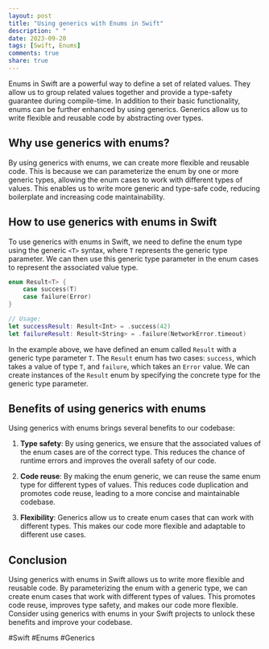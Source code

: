 ```yaml
---
layout: post
title: "Using generics with Enums in Swift"
description: " "
date: 2023-09-20
tags: [Swift, Enums]
comments: true
share: true
---
```


Enums in Swift are a powerful way to define a set of related values. They allow us to group related values together and provide a type-safety guarantee during compile-time. In addition to their basic functionality, enums can be further enhanced by using generics. Generics allow us to write flexible and reusable code by abstracting over types.

## Why use generics with enums?

By using generics with enums, we can create more flexible and reusable code. This is because we can parameterize the enum by one or more generic types, allowing the enum cases to work with different types of values. This enables us to write more generic and type-safe code, reducing boilerplate and increasing code maintainability.

## How to use generics with enums in Swift

To use generics with enums in Swift, we need to define the enum type using the generic `<T>` syntax, where `T` represents the generic type parameter. We can then use this generic type parameter in the enum cases to represent the associated value type.

```swift
enum Result<T> {
    case success(T)
    case failure(Error)
}

// Usage:
let successResult: Result<Int> = .success(42)
let failureResult: Result<String> = .failure(NetworkError.timeout)
```

In the example above, we have defined an enum called `Result` with a generic type parameter `T`. The `Result` enum has two cases: `success`, which takes a value of type `T`, and `failure`, which takes an `Error` value. We can create instances of the `Result` enum by specifying the concrete type for the generic type parameter.

## Benefits of using generics with enums

Using generics with enums brings several benefits to our codebase:

1. **Type safety**: By using generics, we ensure that the associated values of the enum cases are of the correct type. This reduces the chance of runtime errors and improves the overall safety of our code.

2. **Code reuse**: By making the enum generic, we can reuse the same enum type for different types of values. This reduces code duplication and promotes code reuse, leading to a more concise and maintainable codebase.

3. **Flexibility**: Generics allow us to create enum cases that can work with different types. This makes our code more flexible and adaptable to different use cases.

## Conclusion

Using generics with enums in Swift allows us to write more flexible and reusable code. By parameterizing the enum with a generic type, we can create enum cases that work with different types of values. This promotes code reuse, improves type safety, and makes our code more flexible. Consider using generics with enums in your Swift projects to unlock these benefits and improve your codebase.

#Swift #Enums #Generics